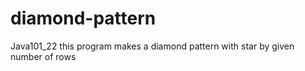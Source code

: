 # diamond-pattern
Java101_22 this program makes a diamond pattern with star by given number of rows
